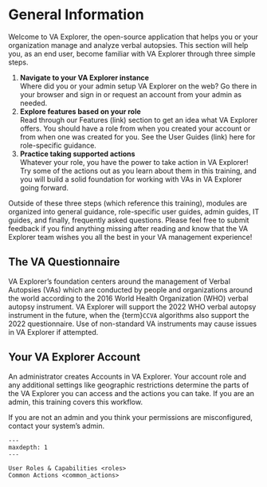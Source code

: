 # General Information

Welcome to VA Explorer, the open-source application that helps you or your
organization manage and analyze verbal autopsies. This section will help you, as
an end user, become familiar with VA Explorer through three simple steps.

1. **Navigate to your VA Explorer instance**\
  Where did you or your admin setup VA Explorer on the web? Go there in your
  browser and sign in or request an account from your admin as needed.
1. **Explore features based on your role**\
  Read through our Features (link) section to get an idea what VA Explorer
  offers. You should have a role from when you created your account or from when
  one was created for you. See the User Guides (link) here for role-specific guidance.
1. **Practice taking supported actions**\
  Whatever your role, you have the power to take action in VA Explorer! Try some
  of the actions out as you learn about them in this training, and you will
  build a solid foundation for working with VAs in VA Explorer going forward.

Outside of these three steps (which reference this training), modules are
organized into general guidance, role-specific user guides, admin guides, IT
guides, and finally, frequently asked questions. Please feel free to submit
feedback if you find anything missing after reading and know that the VA Explorer
team wishes you all the best in your VA management experience!

## The VA Questionnaire

VA Explorer’s foundation centers around the management of Verbal Autopsies (VAs)
which are conducted by people and organizations around the world according to the
2016 World Health Organization (WHO) verbal autopsy instrument. VA Explorer will
support the 2022 WHO verbal autopsy instrument in the future, when the {term}`CCVA`
algorithms also support the 2022 questionnaire. Use of non-standard VA instruments
may cause issues in VA Explorer if attempted.

## Your VA Explorer Account

An administrator creates Accounts in VA Explorer. Your account role and any
additional settings like geographic restrictions determine the parts of the VA
Explorer you can access and the actions you can take. If you are an admin, this
training covers this workflow.

If you are not an admin and you think your permissions are misconfigured,
contact your system’s admin.

```{toctree}
---
maxdepth: 1
---

User Roles & Capabilities <roles>
Common Actions <common_actions>
```
